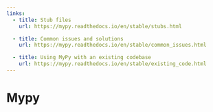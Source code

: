 ```yaml
---
links:
  - title: Stub files
    url: https://mypy.readthedocs.io/en/stable/stubs.html

  - title: Common issues and solutions
    url: https://mypy.readthedocs.io/en/stable/common_issues.html

  - title: Using MyPy with an existing codebase
    url: https://mypy.readthedocs.io/en/stable/existing_code.html
---
```

# Mypy
